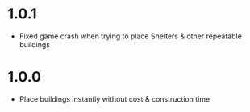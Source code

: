 # 1.0.1
- Fixed game crash when trying to place Shelters & other repeatable buildings

# 1.0.0
- Place buildings instantly without cost & construction time